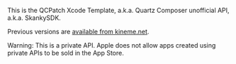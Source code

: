 This is the QCPatch Xcode Template, a.k.a. Quartz Composer unofficial API, a.k.a. SkankySDK. 

Previous versions are [available from kineme.net](http://kineme.net/XcodeTemplateForCustomQuartzComposerPatches). 

Warning: This is a private API. Apple does not allow apps created using private APIs to be sold in the App Store.
